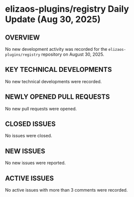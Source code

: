 # elizaos-plugins/registry Daily Update (Aug 30, 2025)
## OVERVIEW 
No new development activity was recorded for the `elizaos-plugins/registry` repository on August 30, 2025.

## KEY TECHNICAL DEVELOPMENTS
No new technical developments were recorded.

## NEWLY OPENED PULL REQUESTS
No new pull requests were opened.

## CLOSED ISSUES
No issues were closed.

## NEW ISSUES
No new issues were reported.

## ACTIVE ISSUES
No active issues with more than 3 comments were recorded.